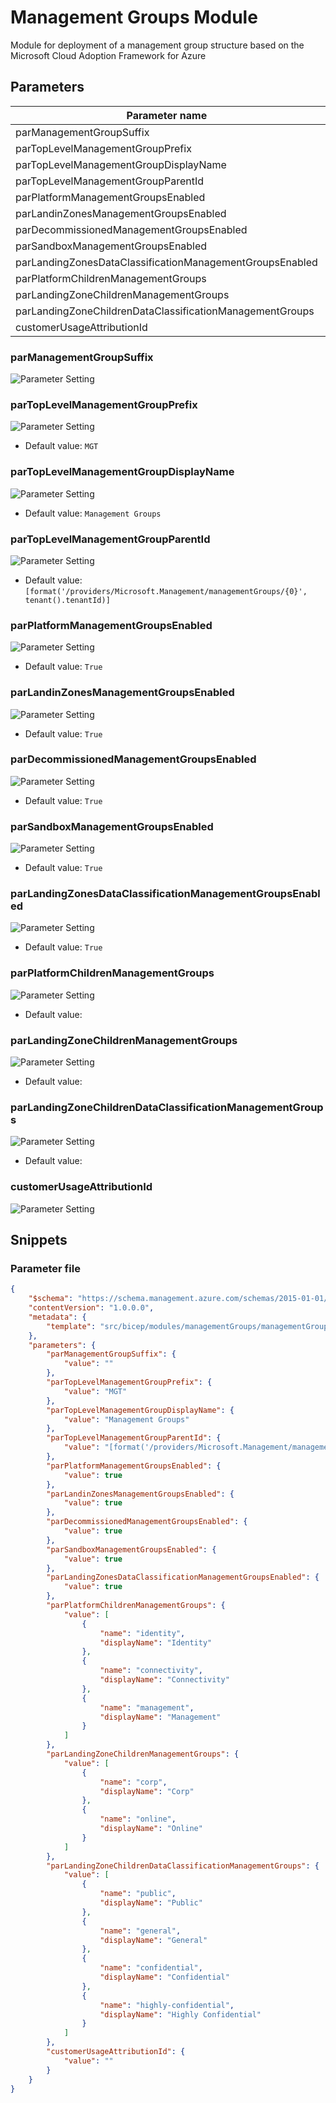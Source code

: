 # Management Groups Module

Module for deployment of a management group structure based on the Microsoft Cloud Adoption Framework for Azure

## Parameters

Parameter name | Required | Description
-------------- | -------- | -----------
parManagementGroupSuffix | No       |
parTopLevelManagementGroupPrefix | No       |
parTopLevelManagementGroupDisplayName | No       |
parTopLevelManagementGroupParentId | No       |
parPlatformManagementGroupsEnabled | No       |
parLandinZonesManagementGroupsEnabled | No       |
parDecommissionedManagementGroupsEnabled | No       |
parSandboxManagementGroupsEnabled | No       |
parLandingZonesDataClassificationManagementGroupsEnabled | No       |
parPlatformChildrenManagementGroups | No       |
parLandingZoneChildrenManagementGroups | No       |
parLandingZoneChildrenDataClassificationManagementGroups | No       |
customerUsageAttributionId | No       |

### parManagementGroupSuffix

![Parameter Setting](https://img.shields.io/badge/parameter-optional-green?style=flat-square)



### parTopLevelManagementGroupPrefix

![Parameter Setting](https://img.shields.io/badge/parameter-optional-green?style=flat-square)



- Default value: `MGT`

### parTopLevelManagementGroupDisplayName

![Parameter Setting](https://img.shields.io/badge/parameter-optional-green?style=flat-square)



- Default value: `Management Groups`

### parTopLevelManagementGroupParentId

![Parameter Setting](https://img.shields.io/badge/parameter-optional-green?style=flat-square)



- Default value: `[format('/providers/Microsoft.Management/managementGroups/{0}', tenant().tenantId)]`

### parPlatformManagementGroupsEnabled

![Parameter Setting](https://img.shields.io/badge/parameter-optional-green?style=flat-square)



- Default value: `True`

### parLandinZonesManagementGroupsEnabled

![Parameter Setting](https://img.shields.io/badge/parameter-optional-green?style=flat-square)



- Default value: `True`

### parDecommissionedManagementGroupsEnabled

![Parameter Setting](https://img.shields.io/badge/parameter-optional-green?style=flat-square)



- Default value: `True`

### parSandboxManagementGroupsEnabled

![Parameter Setting](https://img.shields.io/badge/parameter-optional-green?style=flat-square)



- Default value: `True`

### parLandingZonesDataClassificationManagementGroupsEnabled

![Parameter Setting](https://img.shields.io/badge/parameter-optional-green?style=flat-square)



- Default value: `True`

### parPlatformChildrenManagementGroups

![Parameter Setting](https://img.shields.io/badge/parameter-optional-green?style=flat-square)



- Default value: `  `

### parLandingZoneChildrenManagementGroups

![Parameter Setting](https://img.shields.io/badge/parameter-optional-green?style=flat-square)



- Default value: ` `

### parLandingZoneChildrenDataClassificationManagementGroups

![Parameter Setting](https://img.shields.io/badge/parameter-optional-green?style=flat-square)



- Default value: `   `

### customerUsageAttributionId

![Parameter Setting](https://img.shields.io/badge/parameter-optional-green?style=flat-square)



## Snippets

### Parameter file

```json
{
    "$schema": "https://schema.management.azure.com/schemas/2015-01-01/deploymentParameters.json#",
    "contentVersion": "1.0.0.0",
    "metadata": {
        "template": "src/bicep/modules/managementGroups/managementGroups.json"
    },
    "parameters": {
        "parManagementGroupSuffix": {
            "value": ""
        },
        "parTopLevelManagementGroupPrefix": {
            "value": "MGT"
        },
        "parTopLevelManagementGroupDisplayName": {
            "value": "Management Groups"
        },
        "parTopLevelManagementGroupParentId": {
            "value": "[format('/providers/Microsoft.Management/managementGroups/{0}', tenant().tenantId)]"
        },
        "parPlatformManagementGroupsEnabled": {
            "value": true
        },
        "parLandinZonesManagementGroupsEnabled": {
            "value": true
        },
        "parDecommissionedManagementGroupsEnabled": {
            "value": true
        },
        "parSandboxManagementGroupsEnabled": {
            "value": true
        },
        "parLandingZonesDataClassificationManagementGroupsEnabled": {
            "value": true
        },
        "parPlatformChildrenManagementGroups": {
            "value": [
                {
                    "name": "identity",
                    "displayName": "Identity"
                },
                {
                    "name": "connectivity",
                    "displayName": "Connectivity"
                },
                {
                    "name": "management",
                    "displayName": "Management"
                }
            ]
        },
        "parLandingZoneChildrenManagementGroups": {
            "value": [
                {
                    "name": "corp",
                    "displayName": "Corp"
                },
                {
                    "name": "online",
                    "displayName": "Online"
                }
            ]
        },
        "parLandingZoneChildrenDataClassificationManagementGroups": {
            "value": [
                {
                    "name": "public",
                    "displayName": "Public"
                },
                {
                    "name": "general",
                    "displayName": "General"
                },
                {
                    "name": "confidential",
                    "displayName": "Confidential"
                },
                {
                    "name": "highly-confidential",
                    "displayName": "Highly Confidential"
                }
            ]
        },
        "customerUsageAttributionId": {
            "value": ""
        }
    }
}
```
